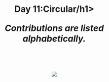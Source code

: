 <h1 align="center">Day 11:Circular/h1>
<p align="center"><em>Contributions are listed alphabetically.</em></p>
<br>

![](https://raw.githubusercontent.com/Z3tt/30DayChartChallenge_Collection2021/main/contributions/11_circular/11_circular_collage.jpg)
